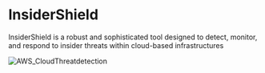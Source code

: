 # InsiderShield
InsiderShield is a robust and sophisticated tool designed to detect, monitor, and respond to insider threats within cloud-based infrastructures

![AWS_CloudThreatdetection](https://github.com/Mahip318/InsiderShield/assets/63244852/7ff26f2d-0340-4956-b5ec-fb0ab4ce2fd4)
